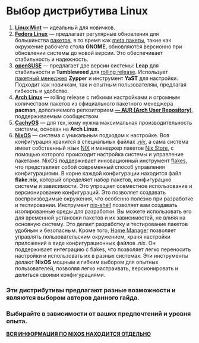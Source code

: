 # Выбор дистрибутива Linux

1) **[Linux Mint](https://www.linuxmint.com/)** — идеальный для новичков.
2) **[Fedora Linux](https://fedoraproject.org/)** — предлагает регулярные обновления для большинства [пакетов](terms.md#Пакеты), в то время как [meta пакеты](terms.md#meta-пакеты), такие как окружение рабочего стола **GNOME**, обновляются версионно при обновлении системы до новой версии. Это обеспечивает стабильность и надежность.
3) **[openSUSE](https://www.opensuse.org/)** — предлагает две версии системы: **Leap** для стабильности и **Tumbleweed** для [rolling release](terms.md#rolling-release). Использует [пакетный менеджер](terms.md#пакетный-менеджер) **Zypper** и инструмент **YaST** для настройки. Подходит как новичкам, так и опытным пользователям, предлагая гибкость и удобство.
4) **[Arch Linux](https://archlinux.org/)** — rolling release с гибкими настройками и огромным количеством пакетов из официального пакетного менеджера **pacman**, дополняемого репозиторием **[— AUR (Arch User Repository)](https://aur.archlinux.org/)**, поддерживаемым сообществом.
5) **[CachyOS](https://cachyos.org/)** — для тех, кому нужна максимальная производительность системы, основан на **Arch Linux**.
6) **[NixOS](https://nixos.org/)** — система с уникальным подходом к настройке. Вся конфигурация хранится в специальных файлах *.[nix](terms.md#.nix)*, а сама система имеет собственный язык [NIX](terms.md#NIX) и менеджер пакетов [Nix Store](terms.md#Nix-Store), с помощью которого происходит настройка системы и управление пакетами. NixOS поддерживает инновационный инструмент [flakes](terms.md#Flakes), что представляет собой современный способ управления конфигурациями. В корне каждой конфигурации находится файл **flake.nix**, который определяет набор пакетов, конфигурацию системы и зависимости. Это упрощает совместное использование и версионирование конфигураций. Это позволяет создавать воспроизводимые окружения, что особенно полезно при разработке и тестировании. Инструмент [nix-shell](terms.md#nix-shell) позволяет вам создавать изолированные среды для разработки. Вы можете использовать его для временной установки пакетов и их зависимостей, не влияя на основную систему. Это делает разработку и тестирование пакетов удобным и безопасным. Кроме того, [Home Manager](terms.md#Home-Manager) позволяет управлять пользовательским окружением, храня настройки приложений в виде конфигурационных файлов *.nix*. Он поддерживает интеграцию с flakes, что позволяет легко переносить настройки и использовать их в разных системах. Эти инструменты делают **NixOS** мощным и гибким выбором для опытных пользователей, позволяя легко настраивать, версионировать и делиться своими конфигурациями.

### Эти дистрибутивы предлагают разные возможности и являются выбором авторов данного гайда. 
### Выбирайте в зависимости от ваших предпочтений и уровня опыта.
**[ВСЯ ИНФОРМАЦИЯ ПО NIXOS НАХОДИТСЯ ОТДЕЛЬНО](https://github.com/biocastle/Linux-setup-guide-RU/blob/main/guide-nixos/info.md)**
